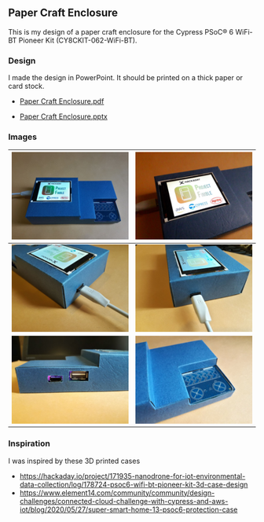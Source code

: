 ## Paper Craft Enclosure

This is my design of a paper craft enclosure for the Cypress PSoC® 6 WiFi-BT Pioneer Kit (CY8CKIT-062-WiFi-BT).

### Design

I made the design in PowerPoint. It should be printed on a thick paper or card stock.

- [Paper Craft Enclosure.pdf](Paper%20Craft%20Enclosure.pdf)

- [Paper Craft Enclosure.pptx](Paper%20Craft%20Enclosure.pptx)

### Images

![](./image0.jpg) | ![](./image1.jpg)
--- | ---
![](./image2.jpg) | ![](./image3.jpg)
![](./image4.jpg) | ![](./image5.jpg)

### Inspiration

I was inspired by these 3D printed cases

- https://hackaday.io/project/171935-nanodrone-for-iot-environmental-data-collection/log/178724-psoc6-wifi-bt-pioneer-kit-3d-case-design
- https://www.element14.com/community/community/design-challenges/connected-cloud-challenge-with-cypress-and-aws-iot/blog/2020/05/27/super-smart-home-13-psoc6-protection-case
